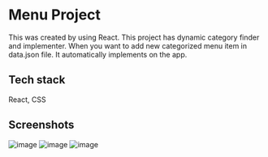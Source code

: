 # Menu Project

This was created by using React. This project has dynamic category finder and implementer. When you want to add new categorized menu item in data.json file. It automatically implements on the app.

## Tech stack

React, CSS

## Screenshots

![image](https://user-images.githubusercontent.com/80277336/225436861-574fccce-4003-4349-81a4-2208b1a234a5.png)
![image](https://user-images.githubusercontent.com/80277336/225436905-b4c1c9c4-9454-4e01-81ef-a026335d556f.png)
![image](https://user-images.githubusercontent.com/80277336/225436953-c67562dc-1b9c-4052-9ea7-417a293b9ace.png)



